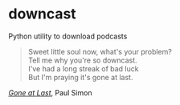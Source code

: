 downcast
========

Python utility to download podcasts

<blockquote  cite="http://www.paulsimon.com/us/music/still-crazy-after-all-these-years/gone-last">
Sweet little soul now, what's your problem? <br/>
Tell me why you're so downcast. <br/>
I've had a long streak of bad luck <br/>
But I'm praying it's gone at last.
</blockquote>

<p><a href="http://www.paulsimon.com/us/music/still-crazy-after-all-these-years/gone-last"><em>Gone at Last</em></a>, Paul Simon
